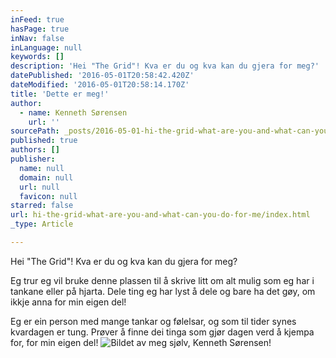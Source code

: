 ```yaml
---
inFeed: true
hasPage: true
inNav: false
inLanguage: null
keywords: []
description: 'Hei "The Grid"! Kva er du og kva kan du gjera for meg?'
datePublished: '2016-05-01T20:58:42.420Z'
dateModified: '2016-05-01T20:58:14.170Z'
title: 'Dette er meg!'
author:
  - name: Kenneth Sørensen
    url: ''
sourcePath: _posts/2016-05-01-hi-the-grid-what-are-you-and-what-can-you-do-for-me.md
published: true
authors: []
publisher:
  name: null
  domain: null
  url: null
  favicon: null
starred: false
url: hi-the-grid-what-are-you-and-what-can-you-do-for-me/index.html
_type: Article

---
```

Hei "The Grid"! Kva er du og kva kan du gjera for meg?

Eg trur eg vil bruke denne plassen til å skrive litt om alt mulig som eg har i tankane eller på hjarta. Dele ting eg har lyst å dele og bare ha det gøy, om ikkje anna for min eigen del!

Eg er ein person med mange tankar og følelsar, og som til tider synes kvardagen er tung. Prøver å finne dei tinga som gjør dagen verd å kjempa for, for min eigen del!
![Bildet av meg sjølv, Kenneth Sørensen!](https://the-grid-user-content.s3-us-west-2.amazonaws.com/9bb2e154-02ea-431d-82d0-d1cfe431c857.jpg)